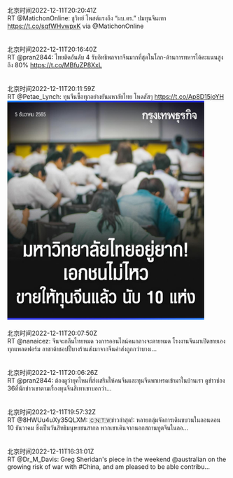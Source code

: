 北京时间2022-12-11T20:20:41Z<br>RT @MatichonOnline: ชูวิทย์ โพสต์แรงถึง “ผบ.ตร.” ปมทุนจีนเทา https://t.co/sqfWHvwpxK via @MatichonOnline<br><br><br>北京时间2022-12-11T20:16:40Z<br>RT @pran2844: ไทยติดอันดับ 4 รับอิทธิพลจากจีนมากที่สุดในโลก-ด้านการทหารได้คะแนนสูงถึง 80% https://t.co/MBfuZP8XxL<br><br><br>北京时间2022-12-11T20:11:59Z<br>RT @Petae_Lynch: ทุนจีนซื้อทุกอย่างยันมหาลัยไทย โหดสัสๆ https://t.co/Ap8D15joYH<br><img src='/temp/image/2022/n-Month-12/1601912680284971008_0.jpg' width='450' height='500'><br><br>北京时间2022-12-11T20:07:50Z<br>RT @nanaicez: จีนจะกลืนไทยหมด วงการออนไลน์คนกลางจะตายหมด โรงงานจีนมาเปิดขายเองทุกแพลตฟอร์ม ลาซาด้าชอปปี้บางร้านส่งมาจากจีนค่าส่งถูกกว่าบางเ…<br><br><br>北京时间2022-12-11T20:06:26Z<br>RT @pran2844: ต้องดูว่า​ยุคไหนที่ส่งเสริมให้คนจีนและทุนจีนพาเหรดเข้ามาในบ้านเรา​ ดูข่าวช่อง​ 36​ ที่นักข่าวเขาตามเรื่องทุนจีนสีเทาเขาบอกว่า…<br><br><br>北京时间2022-12-11T19:57:32Z<br>RT @8HWUu4uXy35QLXM: 🇨🇳🇹🇼ข่าวล่าสุด!: หลายกลุ่มจัดการเดินขบวนในลอนดอน 10 ธันวาคม ซึ่งเป็นวันสิทธิมนุษยชนสากล พวกเขาเดินจากนอกสถานทูตจีนในลอ…<br><br><br>北京时间2022-12-11T16:31:01Z<br>RT @Dr_M_Davis: Greg Sheridan's piece in the weekend @australian on the growing risk of war with #China, and am pleased to be able contribu…<br><br><br>